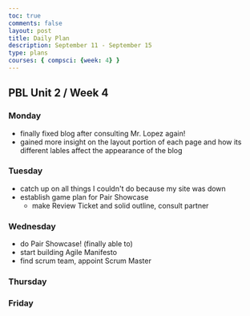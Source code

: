 ```yaml
---
toc: true
comments: false
layout: post
title: Daily Plan 
description: September 11 - September 15
type: plans
courses: { compsci: {week: 4} }
---
```


## PBL Unit 2 / Week 4

### Monday
- finally fixed blog after consulting Mr. Lopez again!
- gained more insight on the layout portion of each page and how its different lables affect the appearance of the blog

### Tuesday
- catch up on all things I couldn't do because my site was down
- establish game plan for Pair Showcase
    - make Review Ticket and solid outline, consult partner

### Wednesday
- do Pair Showcase! (finally able to)
- start building Agile Manifesto
- find scrum team, appoint Scrum Master

### Thursday


### Friday
